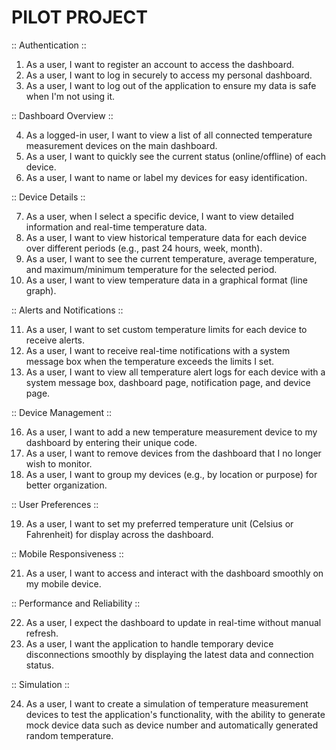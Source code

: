 # PILOT PROJECT

:: Authentication ::

1. As a user, I want to register an account to access the dashboard.
2. As a user, I want to log in securely to access my personal dashboard.
3. As a user, I want to log out of the application to ensure my data is safe when I'm not using it.

:: Dashboard Overview ::

4. As a logged-in user, I want to view a list of all connected temperature measurement devices on the main dashboard.
5. As a user, I want to quickly see the current status (online/offline) of each device.
6. As a user, I want to name or label my devices for easy identification.

:: Device Details ::

7. As a user, when I select a specific device, I want to view detailed information and real-time temperature data.
8. As a user, I want to view historical temperature data for each device over different periods (e.g., past 24 hours, week, month).
9. As a user, I want to see the current temperature, average temperature, and maximum/minimum temperature for the selected period.
10. As a user, I want to view temperature data in a graphical format (line graph).

:: Alerts and Notifications ::

11. As a user, I want to set custom temperature limits for each device to receive alerts.
12. As a user, I want to receive real-time notifications with a system message box when the temperature exceeds the limits I set.
13. As a user, I want to view all temperature alert logs for each device with a system message box, dashboard page, notification page, and device page.

:: Device Management ::

16. As a user, I want to add a new temperature measurement device to my dashboard by entering their unique code.
17. As a user, I want to remove devices from the dashboard that I no longer wish to monitor.
18. As a user, I want to group my devices (e.g., by location or purpose) for better organization.

:: User Preferences ::

19. As a user, I want to set my preferred temperature unit (Celsius or Fahrenheit) for display across the dashboard.

:: Mobile Responsiveness ::

21. As a user, I want to access and interact with the dashboard smoothly on my mobile device.

:: Performance and Reliability ::

22. As a user, I expect the dashboard to update in real-time without manual refresh.
23. As a user, I want the application to handle temporary device disconnections smoothly by displaying the latest data and connection status.

:: Simulation ::

24. As a user, I want to create a simulation of temperature measurement devices to test the application's functionality, with the ability to generate mock device data such as device number and automatically generated random temperature.
